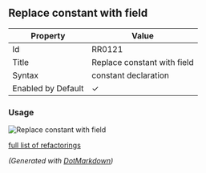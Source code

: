 ## Replace constant with field

| Property           | Value                       |
| ------------------ | --------------------------- |
| Id                 | RR0121                      |
| Title              | Replace constant with field |
| Syntax             | constant declaration        |
| Enabled by Default | &#x2713;                    |

### Usage

![Replace constant with field](../../images/refactorings/ReplaceConstantWithField.png)

[full list of refactorings](Refactorings.md)

*\(Generated with [DotMarkdown](http://github.com/JosefPihrt/DotMarkdown)\)*